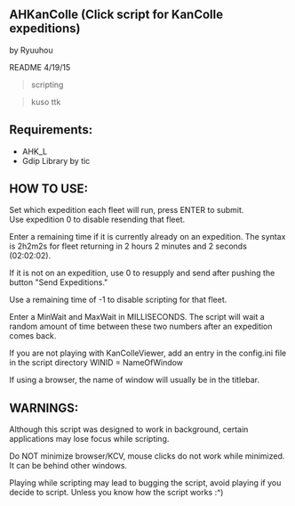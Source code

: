 
AHKanColle (Click script for KanColle expeditions)
--

by Ryuuhou

README 4/19/15

>scripting

>kuso ttk

## Requirements: 

* AHK_L
* Gdip Library by tic


## HOW TO USE:
Set which expedition each fleet will run, press ENTER to submit.  
Use expedition 0 to disable resending that fleet.

Enter a remaining time if it is currently already on an expedition. The syntax is 2h2m2s for fleet returning in 2 hours 2 minutes and 2 seconds (02:02:02).

If it is not on an expedition, use 0 to resupply and send after pushing the button "Send Expeditions."

Use a remaining time of -1 to disable scripting for that fleet.

Enter a MinWait and MaxWait in MILLISECONDS. The script will wait a random amount of time between these two numbers after an expedition comes back.

If you are not playing with KanColleViewer, add an entry in the config.ini file in the script directory WINID = NameOfWindow

If using a browser, the name of window will usually be in the titlebar.

## WARNINGS:
Although this script was designed to work in background, certain applications may lose focus while scripting.

Do NOT minimize browser/KCV, mouse clicks do not work while minimized. It can be behind other windows.

Playing while scripting may lead to bugging the script, avoid playing if you decide to script. Unless you know how the script works :^)
